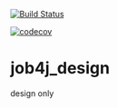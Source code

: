 [![Build Status](https://api.travis-ci.org/shdxw/job4j_design.svg?branch=main)](https://travis-ci.org/github/shdxw/job4j_design)

[![codecov](https://codecov.io/gh/shdxw/job4j_design/branch/main/graph/badge.svg)](https://codecov.io/gh/shdxw/job4j_design)
# job4j_design

design only